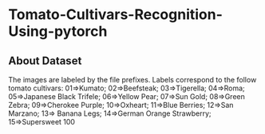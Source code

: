 # Tomato-Cultivars-Recognition-Using-pytorch

## About Dataset

The images are labeled by the file prefixes. Labels correspond to the follow tomato cultivars:
01=>Kumato; 02=>Beefsteak; 03=>Tigerella; 04=>Roma; 05=>Japanese Black Trifele;
06=>Yellow Pear; 07=>Sun Gold; 08=>Green Zebra; 09=>Cherokee Purple; 10=>Oxheart;
11=>Blue Berries; 12=>San Marzano; 13=> Banana Legs; 14=>German Orange Strawberry; 15=>Supersweet 100
